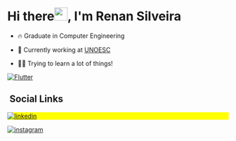 <h1 align="left">Hi there<img src="https://raw.githubusercontent.com/kaueMarques/kaueMarques/master/hi.gif" width="30px">, I'm Renan Silveira</h1>

- 🔥 Graduate in Computer Engineering

- 🔭 Currently working at [UNOESC](https://www.unoesc.edu.br/)

- 👨‍💻 Trying to learn a lot of things!

[![Flutter](http://flutter-badge.zaynjarvis.com/version/{PackageName})](https://pub.dartlang.org/packages/{PackageName})

## &nbsp;Social Links

<p align="left" style="background:yellow">

<a href="https://www.linkedin.com/in/renan-silveira-281775189/" target="_blank">
  <img align="center" src="https://img.shields.io/badge/-rec_silveira-05122A?style=flat&logo=linkedin" alt="linkedin"/>
  <p>
  <a href="https://www.instagram.com/rec_silveira/" target="_blank">
 <img align="center" src="https://img.shields.io/badge/-rec_silveira-05122A?style=flat&logo=instagram" alt="instagram"/>
</a>

</p>

<!--
**RenanCarlosSilveira/RenanCarlosSilveira** is a ✨ _special_ ✨ repository because its `README.md` (this file) appears on your GitHub profile.

Here are some ideas to get you started:

- 🔭 I’m currently working on ...
- 🌱 I’m currently learning ...
- 👯 I’m looking to collaborate on ...
- 🤔 I’m looking for help with ...
- 💬 Ask me about ...
- 📫 How to reach me: ...
- 😄 Pronouns: ...
- ⚡ Fun fact: ...
-->
